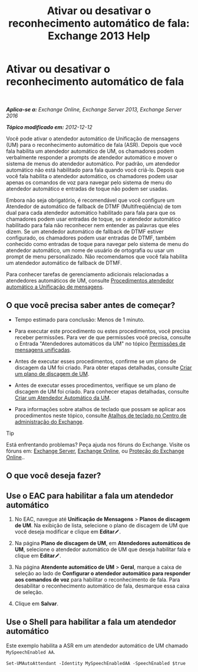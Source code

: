 ﻿---
title: 'Ativar ou desativar o reconhecimento automático de fala: Exchange 2013 Help'
TOCTitle: Ativar ou desativar o reconhecimento automático de fala
ms:assetid: 92b3b679-b503-4068-8e88-25ec0f4537ab
ms:mtpsurl: https://technet.microsoft.com/pt-br/library/Bb232128(v=EXCHG.150)
ms:contentKeyID: 52058469
ms.date: 05/22/2018
mtps_version: v=EXCHG.150
ms.translationtype: MT
---

# Ativar ou desativar o reconhecimento automático de fala

 

_**Aplica-se a:** Exchange Online, Exchange Server 2013, Exchange Server 2016_

_**Tópico modificado em:** 2012-12-12_

Você pode ativar o atendedor automático de Unificação de mensagens (UM) para o reconhecimento automático de fala (ASR). Depois que você fala habilita um atendedor automático de UM, os chamadores podem verbalmente responder a prompts de atendedor automático e mover o sistema de menus do atendedor automático. Por padrão, um atendedor automático não está habilitado para fala quando você criá-lo. Depois que você fala habilita o atendedor automático, os chamadores podem usar apenas os comandos de voz para navegar pelo sistema de menu do atendedor automático e entradas de toque não podem ser usadas.

Embora não seja obrigatório, é recomendável que você configure um Atendedor de automático de fallback de DTMF (Multifreqüência) de tom dual para cada atendedor automático habilitado para fala para que os chamadores podem usar entradas de toque, se o atendedor automático habilitado para fala não reconhecer nem entender as palavras que eles dizem. Se um atendedor automático de fallback de DTMF estiver configurado, os chamadores podem usar entradas de DTMF, também conhecido como entradas de toque para navegar pelo sistema de menu do atendedor automático, um nome de usuário de ortografia ou usar um prompt de menu personalizado. Não recomendamos que você fala habilita um atendedor automático de fallback de DTMF.

Para conhecer tarefas de gerenciamento adicionais relacionadas a atendedores automáticos de UM, consulte [Procedimentos atendedor automático a Unificação de mensagens](um-auto-attendant-procedures-exchange-2013-help.md).

## O que você precisa saber antes de começar?

  - Tempo estimado para conclusão: Menos de 1 minuto.

  - Para executar este procedimento ou estes procedimentos, você precisa receber permissões. Para ver de que permissões você precisa, consulte o Entrada "Atendedores automáticos da UM" no tópico [Permissões de mensagens unificadas](unified-messaging-permissions-exchange-2013-help.md).

  - Antes de executar esses procedimentos, confirme se um plano de discagem da UM foi criado. Para obter etapas detalhadas, consulte [Criar um plano de discagem de UM](create-a-um-dial-plan-exchange-2013-help.md).

  - Antes de executar esses procedimentos, verifique se um plano de discagem de UM foi criado. Para conhecer etapas detalhadas, consulte [Criar um Atendedor Automático da UM](create-a-um-auto-attendant-exchange-2013-help.md).

  - Para informações sobre atalhos de teclado que possam se aplicar aos procedimentos neste tópico, consulte [Atalhos de teclado no Centro de administração do Exchange](keyboard-shortcuts-in-the-exchange-admin-center-exchange-online-protection-help.md).


> [!TIP]
> Está enfrentando problemas? Peça ajuda nos fóruns do Exchange. Visite os fóruns em: <A href="https://go.microsoft.com/fwlink/p/?linkid=60612">Exchange Server</A>, <A href="https://go.microsoft.com/fwlink/p/?linkid=267542">Exchange Online</A>, ou <A href="https://go.microsoft.com/fwlink/p/?linkid=285351">Proteção do Exchange Online</A>..



## O que você deseja fazer?

## Use o EAC para habilitar a fala um atendedor automático

1.  No EAC, navegue até **Unificação de Mensagens** \> **Planos de discagem de UM**. Na exibição de lista, selecione o plano de discagem de UM que você deseja modificar e clique em **Editar**![Ícone de edição](images/JJ218640.6f53ccb2-1f13-4c02-bea0-30690e6ea71d(EXCHG.150).gif "Ícone de edição").

2.  Na página **Plano de discagem de UM**, em **Atendedores automáticos de UM**, selecione o atendedor automático de UM que deseja habilitar fala e clique em **Editar**![Ícone de edição](images/JJ218640.6f53ccb2-1f13-4c02-bea0-30690e6ea71d(EXCHG.150).gif "Ícone de edição").

3.  Na página **Atendente automático de UM** \> **Geral**, marque a caixa de seleção ao lado de **Configurar o atendedor automático para responder aos comandos de voz** para habilitar o reconhecimento de fala. Para desabilitar o reconhecimento automático de fala, desmarque essa caixa de seleção.

4.  Clique em **Salvar**.

## Use o Shell para habilitar a fala um atendedor automático

Este exemplo habilita a ASR em um atendedor automático de UM chamado `MySpeechEnabled AA`.

    Set-UMAutoAttendant -Identity MySpeechEnabledAA -SpeechEnabled $true

